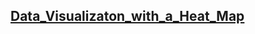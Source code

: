 ## [Data_Visualizaton_with_a_Heat_Map](https://christina11010.github.io/Data_Visualizaton_with_a_Heat_Map/)
